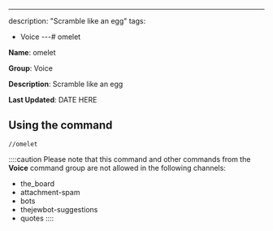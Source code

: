 ---
description: "Scramble like an egg"
tags:
  - Voice
---# omelet

**Name**: omelet

**Group**: Voice

**Description**: Scramble like an egg

**Last Updated**: DATE HERE

## Using the command

    //omelet

::::caution Please note that this command and other commands from the **Voice** command group are not allowed in the following channels:
- the_board
- attachment-spam
- bots
- thejewbot-suggestions
- quotes
::::